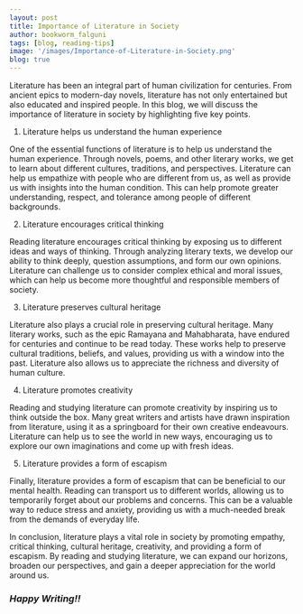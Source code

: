 ```yaml
---
layout: post
title: Importance of Literature in Society
author: bookworm_falguni
tags: [blog, reading-tips]
image: '/images/Importance-of-Literature-in-Society.png'
blog: true
---
```

Literature has been an integral part of human civilization for centuries. From ancient epics to modern-day novels, literature has not only entertained but also educated and inspired people. In this blog, we will discuss the importance of literature in society by highlighting five key points.

1. Literature helps us understand the human experience

One of the essential functions of literature is to help us understand the human experience. Through novels, poems, and other literary works, we get to learn about different cultures, traditions, and perspectives. Literature can help us empathize with people who are different from us, as well as provide us with insights into the human condition. This can help promote greater understanding, respect, and tolerance among people of different backgrounds.

2. Literature encourages critical thinking

Reading literature encourages critical thinking by exposing us to different ideas and ways of thinking. Through analyzing literary texts, we develop our ability to think deeply, question assumptions, and form our own opinions. Literature can challenge us to consider complex ethical and moral issues, which can help us become more thoughtful and responsible members of society.

3. Literature preserves cultural heritage

Literature also plays a crucial role in preserving cultural heritage. Many literary works, such as the epic Ramayana and Mahabharata, have endured for centuries and continue to be read today. These works help to preserve cultural traditions, beliefs, and values, providing us with a window into the past. Literature also allows us to appreciate the richness and diversity of human culture.

4. Literature promotes creativity

Reading and studying literature can promote creativity by inspiring us to think outside the box. Many great writers and artists have drawn inspiration from literature, using it as a springboard for their own creative endeavours. Literature can help us to see the world in new ways, encouraging us to explore our own imaginations and come up with fresh ideas.

5. Literature provides a form of escapism

Finally, literature provides a form of escapism that can be beneficial to our mental health. Reading can transport us to different worlds, allowing us to temporarily forget about our problems and concerns. This can be a valuable way to reduce stress and anxiety, providing us with a much-needed break from the demands of everyday life.

In conclusion, literature plays a vital role in society by promoting empathy, critical thinking, cultural heritage, creativity, and providing a form of escapism. By reading and studying literature, we can expand our horizons, broaden our perspectives, and gain a deeper appreciation for the world around us.

### ***Happy Writing!!***
